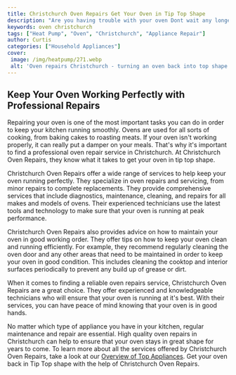 ```yaml
---
title: Christchurch Oven Repairs Get Your Oven in Tip Top Shape
description: "Are you having trouble with your oven Dont wait any longer Get your oven in tip-top shape with Christchurch Oven Repairs Learn how you can get quality oven repair services in the Christchurch area"
keywords: oven christchurch
tags: ["Heat Pump", "Oven", "Christchurch", "Appliance Repair"]
author: Curtis
categories: ["Household Appliances"]
cover: 
 image: /img/heatpump/271.webp
 alt: 'Oven repairs Christchurch - turning an oven back into top shape'
---
```

## Keep Your Oven Working Perfectly with Professional Repairs
Repairing your oven is one of the most important tasks you can do in order to keep your kitchen running smoothly. Ovens are used for all sorts of cooking, from baking cakes to roasting meats. If your oven isn't working properly, it can really put a damper on your meals. That's why it's important to find a professional oven repair service in Christchurch. At Christchurch Oven Repairs, they know what it takes to get your oven in tip top shape. 

Christchurch Oven Repairs offer a wide range of services to help keep your oven running perfectly. They specialize in oven repairs and servicing, from minor repairs to complete replacements. They provide comprehensive services that include diagnostics, maintenance, cleaning, and repairs for all makes and models of ovens. Their experienced technicians use the latest tools and technology to make sure that your oven is running at peak performance. 

Christchurch Oven Repairs also provides advice on how to maintain your oven in good working order. They offer tips on how to keep your oven clean and running efficiently. For example, they recommend regularly cleaning the oven door and any other areas that need to be maintained in order to keep your oven in good condition. This includes cleaning the cooktop and interior surfaces periodically to prevent any build up of grease or dirt. 

When it comes to finding a reliable oven repairs service, Christchurch Oven Repairs are a great choice. They offer experienced and knowledgeable technicians who will ensure that your oven is running at it's best. With their services, you can have peace of mind knowing that your oven is in good hands. 

No matter which type of appliance you have in your kitchen, regular maintenance and repair are essential. High quality oven repairs in Christchurch can help to ensure that your oven stays in great shape for years to come. To learn more about all the services offered by Christchurch Oven Repairs, take a look at our [Overview of Top Appliances](./pages/appliance-overview). Get your oven back in Tip Top shape with the help of Christchurch Oven Repairs.
